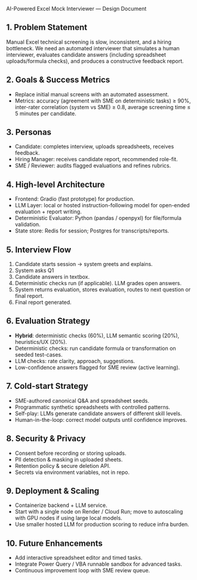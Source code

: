 AI-Powered Excel Mock Interviewer — Design Document

## 1. Problem Statement
Manual Excel technical screening is slow, inconsistent, and a hiring bottleneck. We need an automated interviewer that simulates a human interviewer, evaluates candidate answers (including spreadsheet uploads/formula checks), and produces a constructive feedback report.

## 2. Goals & Success Metrics
- Replace initial manual screens with an automated assessment.
- Metrics: accuracy (agreement with SME on deterministic tasks) ≥ 90%, inter-rater correlation (system vs SME) ≥ 0.8, average screening time ≤ 5 minutes per candidate.

## 3. Personas
- Candidate: completes interview, uploads spreadsheets, receives feedback.
- Hiring Manager: receives candidate report, recommended role-fit.
- SME / Reviewer: audits flagged evaluations and refines rubrics.

## 4. High-level Architecture
- Frontend: Gradio (fast prototype) for production.
- LLM Layer: local or hosted instruction-following model for open-ended evaluation + report writing.
- Deterministic Evaluator: Python (pandas / openpyxl) for file/formula validation.
- State store: Redis for session; Postgres for transcripts/reports.

## 5. Interview Flow
1. Candidate starts session → system greets and explains.
2. System asks Q1 
3. Candidate answers in textbox.
4. Deterministic checks run (if applicable). LLM grades open answers.
5. System returns evaluation, stores evaluation, routes to next question or final report.
6. Final report generated.

## 6. Evaluation Strategy
- **Hybrid**: deterministic checks (60%), LLM semantic scoring (20%), heuristics/UX (20%).
- Deterministic checks: run candidate formula or transformation on seeded test-cases.
- LLM checks: rate clarity, approach, suggestions.
- Low-confidence answers flagged for SME review (active learning).

## 7. Cold-start Strategy
- SME-authored canonical Q&A and spreadsheet seeds.
- Programmatic synthetic spreadsheets with controlled patterns.
- Self-play: LLMs generate candidate answers of different skill levels.
- Human-in-the-loop: correct model outputs until confidence improves.

## 8. Security & Privacy
- Consent before recording or storing uploads.
- PII detection & masking in uploaded sheets.
- Retention policy & secure deletion API.
- Secrets via environment variables, not in repo.

## 9. Deployment & Scaling
- Containerize backend + LLM service.
- Start with a single node on Render / Cloud Run; move to autoscaling with GPU nodes if using large local models.
- Use smaller hosted LLM for production scoring to reduce infra burden.

## 10. Future Enhancements
- Add interactive spreadsheet editor and timed tasks.
- Integrate Power Query / VBA runnable sandbox for advanced tasks.
- Continuous improvement loop with SME review queue.

